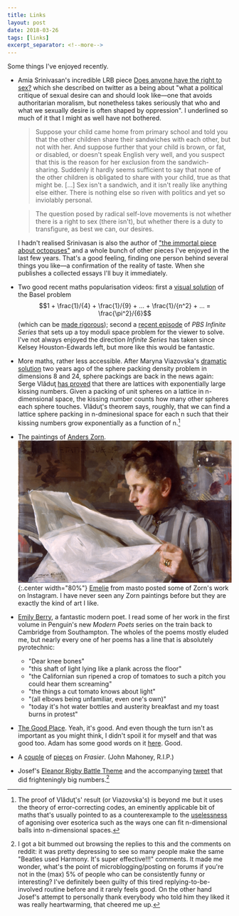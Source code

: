 ```yaml
---
title: Links
layout: post
date: 2018-03-26
tags: [links]
excerpt_separator: <!--more-->
---
```


Some things I've enjoyed recently.
<!--more-->

* Amia Srinivasan's incredible LRB piece [Does anyone have the right to sex?](https://www.lrb.co.uk/v40/n06/amia-srinivasan/does-anyone-have-the-right-to-sex) which she described on twitter as a being about "what a political critique of sexual desire can and should look like&mdash;one that avoids authoritarian moralism, but nonetheless takes seriously that who and what we sexually desire is often shaped by oppression". I underlined so much of it that I might as well have not bothered.
  >Suppose your child came home from primary school and told you that the other children share their sandwiches with each other, but not with her. And suppose further that your child is brown, or fat, or disabled, or doesn't speak English very well, and you suspect that this is the reason for her exclusion from the sandwich-sharing. Suddenly it hardly seems sufficient to say that none of the other children is obligated to share with your child, true as that might be. [...] Sex isn't a sandwich, and it isn't really like anything else either. There is nothing else so riven with politics and yet so inviolably personal.  

  >The question posed by radical self-love movements is not whether there is a right to sex (there isn't), but whether there is a duty to transfigure, as best we can, our desires.

  I hadn't realised Srinivasan is also the author of ["the immortal piece about octopuses"](https://www.lrb.co.uk/v39/n17/amia-srinivasan/the-sucker-the-sucker) and a whole bunch of other pieces I've enjoyed in the last few years. That's a good feeling, finding one person behind several things you like&mdash;a  confirmation of the reality of taste. When she publishes a collected essays I'll buy it immediately.

* Two good recent maths popularisation videos: first a [visual solution](https://www.youtube.com/watch?v=d-o3eB9sfls) of the Basel problem $$1 + \frac{1}/{4} + \frac{1}/{9} + ... + \frac{1}/{n^2} + ... = \frac{\pi^2}/{6}$$ (which can be [made rigorous](http://www.math.chalmers.se/~wastlund/Cosmic.pdf)); second a [recent episode](https://www.youtube.com/watch?v=KZT5hrYOERs) of *PBS Infinite Series* that sets up a toy moduli space problem for the viewer to solve. I've not always enjoyed the direction *Infinite Series* has taken since Kelsey Houston-Edwards left, but more like this would be fantastic.

* More maths, rather less accessible. After Maryna Viazovska's [dramatic solution](https://www.quantamagazine.org/sphere-packing-solved-in-higher-dimensions-20160330/) two years ago of the sphere packing density problem in dimensions 8 and 24, sphere packings are back in the news again: Serge Vlăduţ [has proved](https://arxiv.org/abs/1802.00886) that there are lattices with exponentially large kissing numbers. Given a packing of unit spheres on a lattice in n-dimensional space, the kissing number counts how many other spheres each sphere touches. Vlăduţ's theorem says, roughly, that we can find a lattice sphere packing in n-dminesional space for each n such that their kissing numbers grow exponentially as a function of n.[^1]

* The paintings of [Anders Zorn](http://www.the-athenaeum.org/art/list.php?m=a&s=tu&aid=92).
![Emma Zorn](/assets/img/posts/2018-03-26/emma-zorn-lasande.jpg "Emma Zorn, Läsande"){:.center width="80%"}
[Emelie](https://mastodon.social/@emelie) from masto posted some of Zorn's work on Instagram. I have never seen any Zorn paintings before but they are exactly the kind of art I like.

* [Emily Berry](http://www.emilyberry.co.uk/poems), a fantastic modern poet. I read some of her work in the first volume in Penguin's new *Modern Poets* series on the train back to Cambridge from Southampton. The wholes of the poems mostly eluded me, but nearly every one of her poems has a line that is absolutely pyrotechnic:
  * "Dear knee bones"
  * "this shaft of light lying like a plank across the floor"
  * "the Californian sun ripened a crop of tomatoes to such a pitch you could hear them screaming"
  * "the things a cut tomato knows about light"
  * "(all elbows being unfamiliar, even one's own)"
  * "today it's hot water bottles and austerity breakfast and my toast burns in protest"

* [The Good Place](https://www.netflix.com/gb/title/80113701). Yeah, it's good. And even though the turn isn't as important as you might think, I didn't spoil it for myself and that was good too. Adam has some good words on it [here](https://englebright.co.uk/the-good-place/). Good.

* A [couple](https://www.yahoo.com/entertainment/frasier-ski-lodge-oral-history-164309203.html) of [pieces](https://www.newstatesman.com/culture/tv-radio/2017/08/martin-crane-s-hideous-chair-was-true-star-frasier) on *Frasier*. (John Mahoney, R.I.P.)

* Josef's [Eleanor Rigby Battle Theme](https://soundcloud.com/josefkenny/eleanor-rigby-pokemon-battle-theme) and the accompanying [tweet](https://twitter.com/josefkenny/status/974587426676117505) that did frighteningly big numbers.[^2]

[^1]: The proof of Vlăduţ's' result (or Viazovska's) is beyond me but it uses the theory of error-correcting codes, an eminently applicable bit of maths that's usually pointed to as a counterexample to the [uselessness](/2018/02/14/99-percent-useless/) of agonising over esoterica such as the ways one can fit n-dimensional balls into n-dimensional spaces.

[^2]: I got a bit bummed out browsing the replies to this and the comments on reddit: it was pretty depressing to see so many people make the same "Beatles used Harmony. It's super effective!!!" comments. It made me wonder, what's the point of microblogging/posting on forums if you're not in the (max) 5% of people who can be consistently funny or interesting? I've definitely been guilty of this tired replying-to-be-involved routine before and it rarely feels good. On the other hand Josef's attempt to personally thank everybody who told him they liked it was really heartwarming, that cheered me up.

